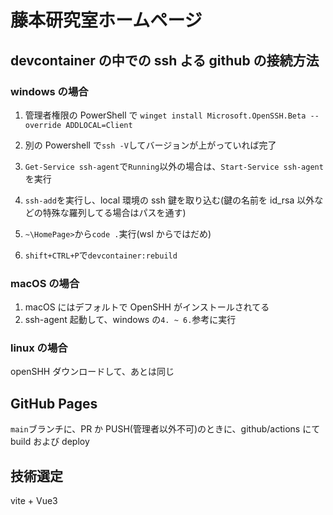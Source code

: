 # 藤本研究室ホームページ

## devcontainer の中での ssh よる github の接続方法

### windows の場合

1. 管理者権限の PowerShell で `winget install Microsoft.OpenSSH.Beta --override ADDLOCAL=Client`
2. 別の Powershell で`ssh -V`してバージョンが上がっていれば完了

3. `Get-Service ssh-agent`で`Running`以外の場合は、`Start-Service ssh-agent`を実行
4. `ssh-add`を実行し、local 環境の ssh 鍵を取り込む(鍵の名前を id_rsa 以外などの特殊な羅列してる場合はパスを通す)
5. `~\HomePage>`から`code .`実行(wsl からではだめ)
6. `shift+CTRL+P`で`devcontainer:rebuild`

### macOS の場合

1. macOS にはデフォルトで OpenSHH がインストールされてる
2. ssh-agent 起動して、windows の`4. ~ 6.`参考に実行

### linux の場合

openSHH ダウンロードして、あとは同じ

## GitHub Pages

`main`ブランチに、PR か PUSH(管理者以外不可)のときに、github/actions にて build および deploy

## 技術選定

vite + Vue3
